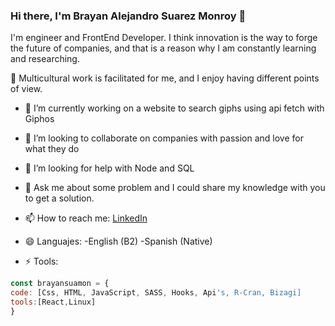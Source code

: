### Hi there, I'm Brayan Alejandro Suarez Monroy 👋

I'm engineer and FrontEnd Developer. 
I think innovation is the way to forge the future of companies, and that is a reason why I am constantly learning and researching. 

🌱 Multicultural work is facilitated for me, and I enjoy having different points of view.
- 🔭 I’m currently working on a website to search giphs using api fetch with Giphos
- 👯 I’m looking to collaborate on companies with passion and love for what they do
- 🤔 I’m looking for help with Node and SQL
- 💬 Ask me about some problem and I could share my knowledge with you to get a solution. 
- 📫 How to reach me: [LinkedIn](https://www.linkedin.com/in/brayan-suarezm/)
    
- 😄 Languajes: 
      -English (B2)
      -Spanish (Native)
- ⚡ Tools:
```js
const brayansuamon = {
code: [Css, HTML, JavaScript, SASS, Hooks, Api's, R-Cran, Bizagi]
tools:[React,Linux]
}

```



<!--
**brayansuamon/brayansuamon** is a ✨ _special_ ✨ repository because its `README.md` (this file) appears on your GitHub profile.

Here are some ideas to get you started:

- 🔭 I’m currently working on ...
- 🌱 I’m currently learning ...
- 👯 I’m looking to collaborate on ...
- 🤔 I’m looking for help with ...
- 💬 Ask me about ...
- 📫 How to reach me: ...
- 😄 Pronouns: ...
- ⚡ Fun fact: ...
-->
